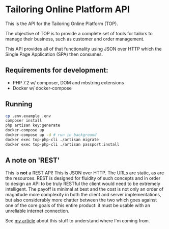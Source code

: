 # Tailoring Online Platform API

This is the API for the Tailoring Online Platform (TOP).

The objective of TOP is to provide a complete set of tools for tailors to manage their business, such as customer and
order management.

This API provides all of that functionality using JSON over HTTP which the Single Page Application (SPA) then consumes.

## Requirements for development:

* PHP 7.2 w/ composer, DOM and mbstring extensions
* Docker w/ docker-compose

## Running

```bash
cp .env.example .env
composer install
php artisan key:generate
docker-compose up
docker-compose up -d # run in background
docker exec top-php-cli ./artisan migrate
docker exec top-php-cli ./artisan passport:install
```

## A note on 'REST'

This is **not** a REST API! This is JSON over HTTP. The URLs are static, as are the resources. REST is designed for
fluidity of such concepts and in order to design an API to be truly RESTful the client would need to be extremely
intelligent. The payoff is minimal at best and the cost is not only an order of magnitude more complexity in both
the client and server implementations, but also considerably more chatter between the two which goes against one of
the core goals of this entire product: it must be usable with an unreliable internet connection.

See [my article](https://dividebyze.ro/2016/08/09/stop-building-rest-apis.html) about this stuff to understand where
I'm coming from.